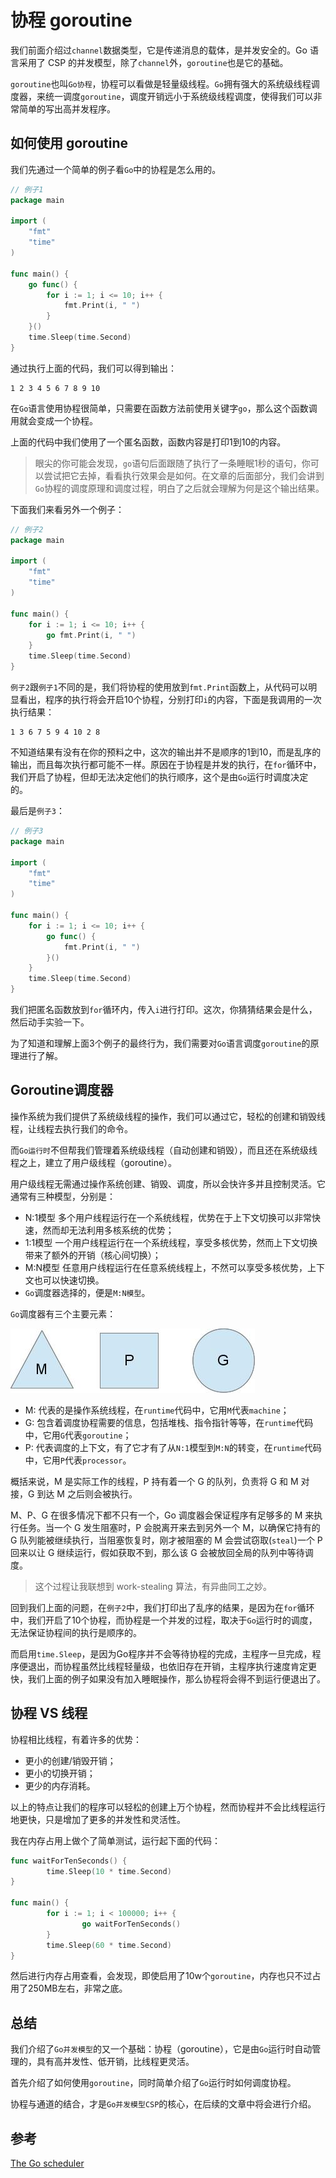 # 协程 goroutine

我们前面介绍过`channel`数据类型，它是传递消息的载体，是并发安全的。Go 语言采用了 CSP 的并发模型，除了`channel`外，`goroutine`也是它的基础。

`goroutine`也叫`Go协程`，协程可以看做是轻量级线程。`Go`拥有强大的系统级线程调度器，来统一调度`goroutine`，调度开销远小于系统级线程调度，使得我们可以非常简单的写出高并发程序。

## 如何使用 goroutine

我们先通过一个简单的例子看`Go`中的协程是怎么用的。

```Go
// 例子1
package main

import (
	"fmt"
	"time"
)

func main() {
	go func() {
		for i := 1; i <= 10; i++ {
			fmt.Print(i, " ")
		}
	}()
	time.Sleep(time.Second)
}
```

通过执行上面的代码，我们可以得到输出：

```
1 2 3 4 5 6 7 8 9 10
```

在`Go`语言使用协程很简单，只需要在函数方法前使用关键字`go`，那么这个函数调用就会变成一个协程。

上面的代码中我们使用了一个匿名函数，函数内容是打印1到10的内容。

> 眼尖的你可能会发现，`go`语句后面跟随了执行了一条睡眠1秒的语句，你可以尝试把它去掉，看看执行效果会是如何。在文章的后面部分，我们会讲到`Go`协程的调度原理和调度过程，明白了之后就会理解为何是这个输出结果。

下面我们来看另外一个例子：

```Go
// 例子2
package main

import (
	"fmt"
	"time"
)

func main() {
	for i := 1; i <= 10; i++ {
		go fmt.Print(i, " ")
	}
	time.Sleep(time.Second)
}
```

`例子2`跟`例子1`不同的是，我们将协程的使用放到`fmt.Print`函数上，从代码可以明显看出，程序的执行将会开启10个协程，分别打印`i`的内容，下面是我调用的一次执行结果：

```
1 3 6 7 5 9 4 10 2 8
```

不知道结果有没有在你的预料之中，这次的输出并不是顺序的1到10，而是乱序的输出，而且每次执行都可能不一样。原因在于协程是并发的执行，在`for`循环中，我们开启了协程，但却无法决定他们的执行顺序，这个是由`Go`运行时调度决定的。

最后是`例子3`：

```Go
// 例子3
package main

import (
	"fmt"
	"time"
)

func main() {
	for i := 1; i <= 10; i++ {
		go func() {
			fmt.Print(i, " ")
		}()
	}
	time.Sleep(time.Second)
}
```

我们把匿名函数放到`for`循环内，传入`i`进行打印。这次，你猜猜结果会是什么，然后动手实验一下。

为了知道和理解上面3个例子的最终行为，我们需要对`Go`语言调度`goroutine`的原理进行了解。

## Goroutine调度器

操作系统为我们提供了系统级线程的操作，我们可以通过它，轻松的创建和销毁线程，让线程去执行我们的命令。

而`Go运行时`不但帮我们管理着系统级线程（自动创建和销毁），而且还在系统级线程之上，建立了用户级线程（goroutine）。

用户级线程无需通过操作系统创建、销毁、调度，所以会快许多并且控制灵活。它通常有三种模型，分别是：

- N:1模型
      多个用户线程运行在一个系统线程，优势在于上下文切换可以非常快速，然而却无法利用多核系统的优势；
- 1:1模型
      一个用户线程运行在一个系统线程，享受多核优势，然而上下文切换带来了额外的开销（核心间切换）；
- M:N模型
      任意用户线程运行在任意系统线程上，不然可以享受多核优势，上下文也可以快速切换。
- `Go`调度器选择的，便是`M:N模型`。

`Go`调度器有三个主要元素：

![三个主要元素](../img/goroutine_main_entities.jpg)

- M: 代表的是操作系统线程，在`runtime`代码中，它用`M`代表`machine`；
- G: 包含着调度协程需要的信息，包括堆栈、指令指针等等，在`runtime`代码中，它用`G`代表`goroutine`；
- P: 代表调度的上下文，有了它才有了从`N:1`模型到`M:N`的转变，在`runtime`代码中，它用`P`代表`processor`。

概括来说，M 是实际工作的线程，P 持有着一个 G 的队列，负责将 G 和 M 对接，G 到达 M 之后则会被执行。

M、P、G 在很多情况下都不只有一个，Go 调度器会保证程序有足够多的 M 来执行任务。当一个 G 发生阻塞时，P 会脱离开来去到另外一个 M，以确保它持有的 G 队列能被继续执行，当阻塞恢复时，刚才被阻塞的 M 会尝试窃取(`steal`)一个 P 回来以让 G 继续运行，假如获取不到，那么该 G 会被放回全局的队列中等待调度。

> 这个过程让我联想到 work-stealing 算法，有异曲同工之妙。

回到我们上面的问题，在`例子2`中，我们打印出了乱序的结果，是因为在`for`循环中，我们开启了10个协程，而协程是一个并发的过程，取决于`Go`运行时的调度，无法保证协程间的执行是顺序的。

而启用`time.Sleep`，是因为Go程序并不会等待协程的完成，主程序一旦完成，程序便退出，而协程虽然比线程轻量级，也依旧存在开销，主程序执行速度肯定更快，我们上面的例子如果没有加入睡眠操作，那么协程将会得不到运行便退出了。

## 协程 VS 线程

协程相比线程，有着许多的优势：

- 更小的创建/销毁开销；
- 更小的切换开销；
- 更少的内存消耗。

以上的特点让我们的程序可以轻松的创建上万个协程，然而协程并不会比线程运行地更快，只是增加了更多的并发性和灵活性。

我在内存占用上做个了简单测试，运行起下面的代码：

```Go
func waitForTenSeconds() {
        time.Sleep(10 * time.Second)
}

func main() {
        for i := 1; i < 100000; i++ {
                go waitForTenSeconds()
        }
        time.Sleep(60 * time.Second)
}
```

然后进行内存占用查看，会发现，即使启用了10w个`goroutine`，内存也只不过占用了250MB左右，非常之底。

## 总结

我们介绍了`Go并发模型`的又一个基础：协程（goroutine），它是由`Go`运行时自动管理的，具有高并发性、低开销，比线程更灵活。

首先介绍了如何使用`goroutine`，同时简单介绍了`Go`运行时如何调度协程。

协程与通道的结合，才是`Go并发模型CSP`的核心，在后续的文章中将会进行介绍。

## 参考

[The Go scheduler](http://morsmachine.dk/go-scheduler)
